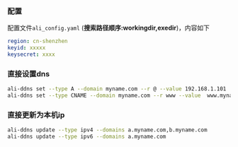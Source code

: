 

### 配置

配置文件`ali_config.yaml` (**搜索路径顺序:workingdir,exedir**)，内容如下
```yaml
region: cn-shenzhen
keyid: xxxxx
keysecret: xxxx
```

### 直接设置dns

```bash
ali-ddns set --type A --domain myname.com --r @ --value 192.168.1.101
ali-ddns set --type CNAME --domain myname.com --r www --value  www.myname.com
```


### 直接更新为本机ip
```bash
ali-ddns update --type ipv4 --domains a.myname.com,b.myname.com
ali-ddns update --type ipv6 --domains a.myname.com
```
